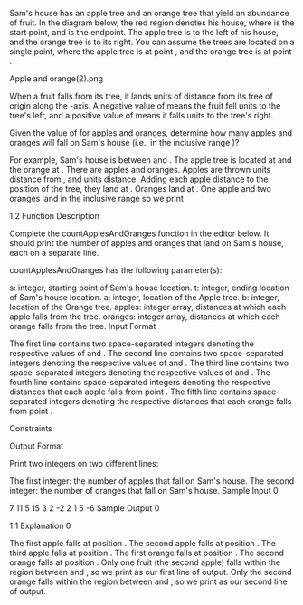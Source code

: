 Sam's house has an apple tree and an orange tree that yield an abundance of fruit. In the diagram below, the red region denotes his house, where  is the start point, and  is the endpoint. The apple tree is to the left of his house, and the orange tree is to its right. You can assume the trees are located on a single point, where the apple tree is at point , and the orange tree is at point .

Apple and orange(2).png

When a fruit falls from its tree, it lands  units of distance from its tree of origin along the -axis. A negative value of  means the fruit fell  units to the tree's left, and a positive value of  means it falls  units to the tree's right.

Given the value of  for  apples and  oranges, determine how many apples and oranges will fall on Sam's house (i.e., in the inclusive range )?

For example, Sam's house is between  and . The apple tree is located at  and the orange at . There are  apples and  oranges. Apples are thrown  units distance from , and  units distance. Adding each apple distance to the position of the tree, they land at . Oranges land at . One apple and two oranges land in the inclusive range  so we print

1
2
Function Description

Complete the countApplesAndOranges function in the editor below. It should print the number of apples and oranges that land on Sam's house, each on a separate line.

countApplesAndOranges has the following parameter(s):

s: integer, starting point of Sam's house location.
t: integer, ending location of Sam's house location.
a: integer, location of the Apple tree.
b: integer, location of the Orange tree.
apples: integer array, distances at which each apple falls from the tree.
oranges: integer array, distances at which each orange falls from the tree.
Input Format

The first line contains two space-separated integers denoting the respective values of  and .
The second line contains two space-separated integers denoting the respective values of  and .
The third line contains two space-separated integers denoting the respective values of  and .
The fourth line contains  space-separated integers denoting the respective distances that each apple falls from point .
The fifth line contains  space-separated integers denoting the respective distances that each orange falls from point .

Constraints

Output Format

Print two integers on two different lines:

The first integer: the number of apples that fall on Sam's house.
The second integer: the number of oranges that fall on Sam's house.
Sample Input 0

7 11
5 15
3 2
-2 2 1
5 -6
Sample Output 0

1
1
Explanation 0

The first apple falls at position .
The second apple falls at position .
The third apple falls at position .
The first orange falls at position .
The second orange falls at position .
Only one fruit (the second apple) falls within the region between  and , so we print  as our first line of output.
Only the second orange falls within the region between  and , so we print  as our second line of output.
